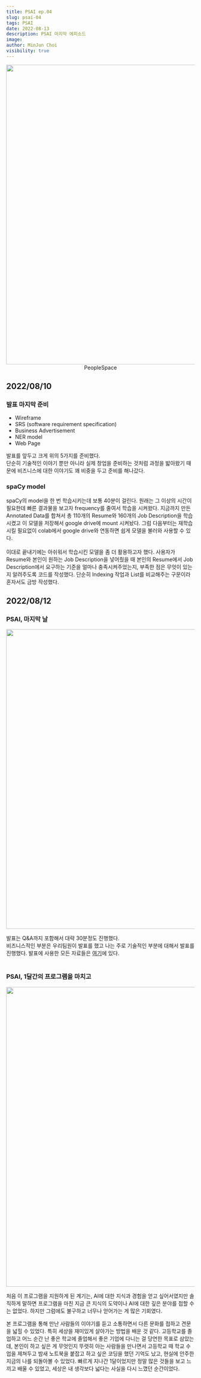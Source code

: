 ```yaml
---
title: PSAI ep.04
slug: psai-04
tags: PSAI
date: 2022-08-13
description: PSAI 마지막 에피소드
image: 
author: MinJun Choi
visibility: true
---
```


<center>
<img src="/psai-04/03.jpg"  width="800">
PeopleSpace
</center>

## 2022/08/10
### 발표 마지막 준비
* Wireframe 
* SRS (software requirement specification)
* Business Advertisement
* NER model
* Web Page

발표를 앞두고 크게 위의 5가지를 준비했다. </br>
단순히 기술적인 이야기 뿐만 아니라 실제 창업을 준비하는 것처럼 과정을 밟아왔기 때문에 비즈니스에 대한 이야기도 꽤 비중을 두고 준비를 해나갔다. </br>

### spaCy model
spaCy의 model을 한 번 학습시키는데 보통 40분이 걸린다. 원래는 그 이상의 시간이 필요한데 빠른 결과물을 보고자 frequency를 줄여서 학습을 시켜왔다. 지금까지 만든 Annotated Data를 합쳐서 총 110개의 Resume와 160개의 Job Description을 학습시켰고 이 모델을 저장해서 google drive에 mount 시켜놨다. 그럼 다음부터는 재학습시킬 필요없이 colab에서 google drive와 연동하면 쉽게 모델을 불러와 사용할 수 있다.
</br></br>
이대로 끝내기에는 아쉬워서 학습시킨 모델을 좀 더 활용하고자 했다. 사용자가 Resume와 본인이 원하는 Job Description을 넣어줬을 때 본인의 Resume에서 Job Description에서 요구하는 기준을 얼마나 충족시켜주었는지, 부족한 점은 무엇이 있는지 알려주도록 코드를 작성했다. 단순히 Indexing 작업과 List를 비교해주는 구문이라 혼자서도 금방 작성했다.
</br>

## 2022/08/12
### PSAI, 마지막 날
<center>
<img src="/psai-04/01.jpg"  width="800">
</center>

발표는 Q&A까지 포함해서 대략 30분정도 진행했다. </br>비즈니스적인 부분은 우리팀원이 발표를 했고 나는 주로 기술적인 부분에 대해서 발표를 진행했다. 발표에 사용한 모든 자료들은 [여기](https://github.com/tulee3474/AI_Resume_Builder)에 있다.</br></br>

### PSAI, 1달간의 프로그램을 마치고
<center>
<img src="/psai-04/02.jpg"  width="800">
</center>

처음 이 프로그램을 지원하게 된 계기는, AI에 대한 지식과 경험을 얻고 싶어서였지만 솔직하게 말하면 프로그램을 마친 지금 큰 지식의 도약이나 AI에 대한 깊은 분야를 접할 수는 없었다. 하지만 그럼에도 불구하고 너무나 얻어가는 게 많은 기회였다. </br>

본 프로그램을 통해 만난 사람들의 이야기를 듣고 소통하면서 다른 문화를 접하고 견문을 넓힐 수 있었다. 특히 세상을 재미있게 살아가는 방법을 배운 것 같다. 고등학교를 졸업하고 어느 순간 난 좋은 학교에 졸업해서 좋은 기업에 다니는 걸 당연한 목표로 삼았는데, 본인이 하고 싶은 게 무엇인지 뚜렷히 아는 사람들을 만나면서 고등학교 때 학교 수업을 제쳐두고 밤새 노트북을 붙잡고 하고 싶은 코딩을 했던 기억도 났고, 현실에 안주한 지금의 나를 되돌아볼 수 있었다. 빠르게 지나간 1달이었지만 정말 많은 것들을 보고 느끼고 배울 수 있었고, 세상은 내 생각보다 넓다는 사실을 다시 느꼈던 순간이었다. </br></br>